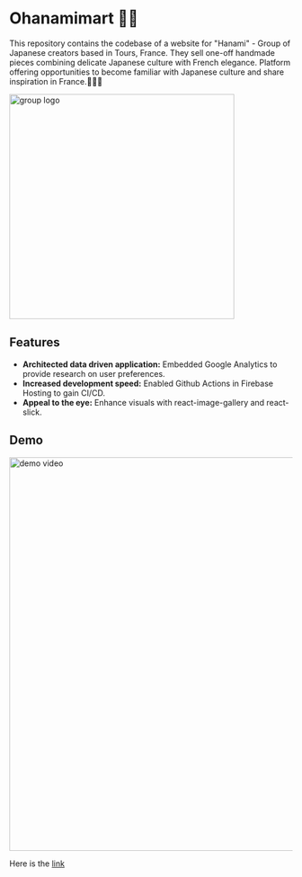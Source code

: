 # Ohanamimart 🏮🍡

This repository contains the codebase of a website for "Hanami" - Group of Japanese creators based in Tours, France. They sell one-off handmade pieces combining delicate Japanese culture with French elegance. Platform offering opportunities to become familiar with Japanese culture and share inspiration in France.🌸🌸🌸

<img src="https://i.ibb.co/gyZcTns/HANAMI-trimed.png" alt="group logo" width="400px"/>

## Features

- **Architected data driven application:** Embedded Google Analytics to provide research on user preferences.
- **Increased development speed:** Enabled Github Actions in Firebase Hosting to gain CI/CD. 
- **Appeal to the eye:** Enhance visuals with react-image-gallery and react-slick. 

## Demo

<img src="https://media.giphy.com/media/Ji3Hi8zckqmpLNuvn0/giphy.gif" alt="demo video" width="700px"/>

Here is the [link](https://ohanamimart-37000.web.app/)